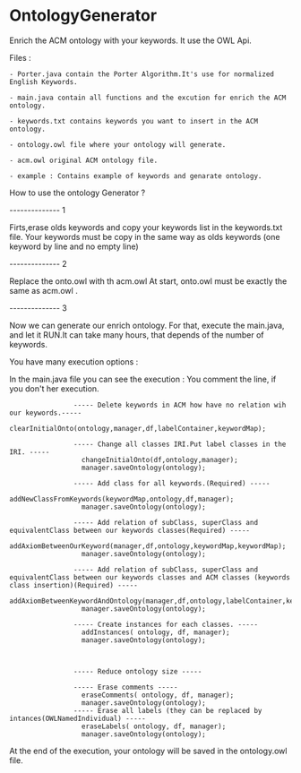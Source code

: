 OntologyGenerator
=================

Enrich the ACM ontology with your keywords.
It use the OWL Api.

Files :


	- Porter.java contain the Porter Algorithm.It's use for normalized English Keywords.
	
	- main.java contain all functions and the excution for enrich the ACM ontology.
	
	- keywords.txt contains keywords you want to insert in the ACM ontology.
	
	- ontology.owl file where your ontology will generate.
	
	- acm.owl original ACM ontology file.
	
	- example : Contains example of keywords and genarate ontology.
	

How to use the ontology Generator ? 

-------------- 1


Firts,erase olds keywords and copy your keywords list in the keywords.txt file.
Your keywords must be copy in the same way as olds keywords (one keyword by line and no empty line)
	
-------------- 2 


Replace the onto.owl with th acm.owl 
At start, onto.owl must be exactly the same as acm.owl .

-------------- 3   


Now we can generate our enrich ontology.
For that, execute the main.java, and let it RUN.It can take many hours, that depends of the number of keywords.

You have many execution options : 

In the main.java file you can see the execution : 
You comment the line, if you don't her execution.

					----- Delete keywords in ACM how have no relation wih our keywords.-----
					  clearInitialOnto(ontology,manager,df,labelContainer,keywordMap);
					  
					----- Change all classes IRI.Put label classes in the IRI. -----
					  changeInitialOnto(df,ontology,manager);
					  manager.saveOntology(ontology);
					  
					----- Add class for all keywords.(Required) -----
					  addNewClassFromKeywords(keywordMap,ontology,df,manager);
					  manager.saveOntology(ontology);
					  
					----- Add relation of subClass, superClass and equivalentClass between our keywords classes(Required) -----
					  addAxiomBetweenOurKeyword(manager,df,ontology,keywordMap,keywordMap);
					  manager.saveOntology(ontology);
					  
					----- Add relation of subClass, superClass and equivalentClass between our keywords classes and ACM classes (keywords class insertion)(Required) -----
					  addAxiomBetweenKeywordAndOntology(manager,df,ontology,labelContainer,keywordMap); 
					  manager.saveOntology(ontology);
					
					----- Create instances for each classes. -----
					  addInstances( ontology, df, manager);
					  manager.saveOntology(ontology);
					  
					  
					  
					----- Reduce ontology size -----
					
					----- Erase comments -----
				      eraseComments( ontology, df, manager);
					  manager.saveOntology(ontology);
					----- Erase all labels (they can be replaced by intances(OWLNamedIndividual) -----
				      eraseLabels( ontology, df, manager);
				      manager.saveOntology(ontology);
					  

 
At the end of the execution, your ontology will be saved in the ontology.owl file.
	
	
